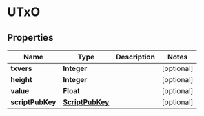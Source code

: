 
# UTxO

## Properties
Name | Type | Description | Notes
------------ | ------------- | ------------- | -------------
**txvers** | **Integer** |  |  [optional]
**height** | **Integer** |  |  [optional]
**value** | **Float** |  |  [optional]
**scriptPubKey** | [**ScriptPubKey**](ScriptPubKey.md) |  |  [optional]



